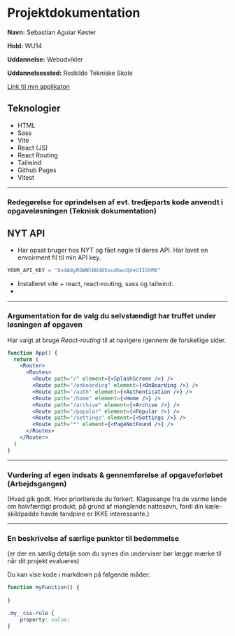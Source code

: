 # Projektdokumentation

**Navn:** Sebastian Aguiar Køster

**Hold:** WU14

**Uddannelse:** Webudvikler

**Uddannelsessted:** Roskilde Tekniske Skole

[Link til min applikaton](http://example.com/)


## Teknologier

-   HTML
-   Sass
-   Vite
-   React (JS)
-   React Routing
-   Tailwind
-	Github Pages
-   Vitest

---



### Redegørelse for oprindelsen af evt. tredjeparts kode anvendt i opgaveløsningen (Teknisk dokumentation)

## NYT API

- Har opsat bruger hos NYT og fået nøgle til deres API. Har lavet en envoirment fil til min API key.

```jsx
YOUR_API_KEY = "8o4A8yROWNlBDdA5xudbwcQdeUIIGhM8"
```

- Installeret vite + react, react-routing, sass og tailwind.
- 

---

### Argumentation for de valg du selvstændigt har truffet under løsningen af opgaven

Har valgt at bruge *React-routing* til at navigere igennem de forskellige sider.

```jsx
function App() {
  return (
    <Router>
      <Routes>
        <Route path="/" element={<SplashScreen />} />
        <Route path="/onboarding" element={<OnBoarding />} />
        <Route path="/auth" element={<Authentication />} />
        <Route path="/home" element={<Home />} />
        <Route path="/archive" element={<Archive />} />
        <Route path="/popular" element={<Popular />} />
        <Route path="/settings" element={<Settings />} />
        <Route path="*" element={<PageNotFound />} />
      </Routes>
    </Router>
  )
}
```

---
### Vurdering af egen indsats & gennemførelse af opgaveforløbet (Arbejdsgangen)

(Hvad gik godt. Hvor prioriterede du forkert. Klagesange fra de varme lande om halvfærdigt produkt, på grund af manglende nattesøvn, fordi din kæle-skildpadde havde tandpine er IKKE interessante.)

---
### En beskrivelse af særlige punkter til bedømmelse

(er der en særlig detalje som du synes din underviser bør lægge mærke til når dit projekt evalueres)

Du kan vise kode i markdown på følgende måder: 
```js
function myFunction() {
	
}
```

```css
.my__css-rule {
	property: value;
}
```

